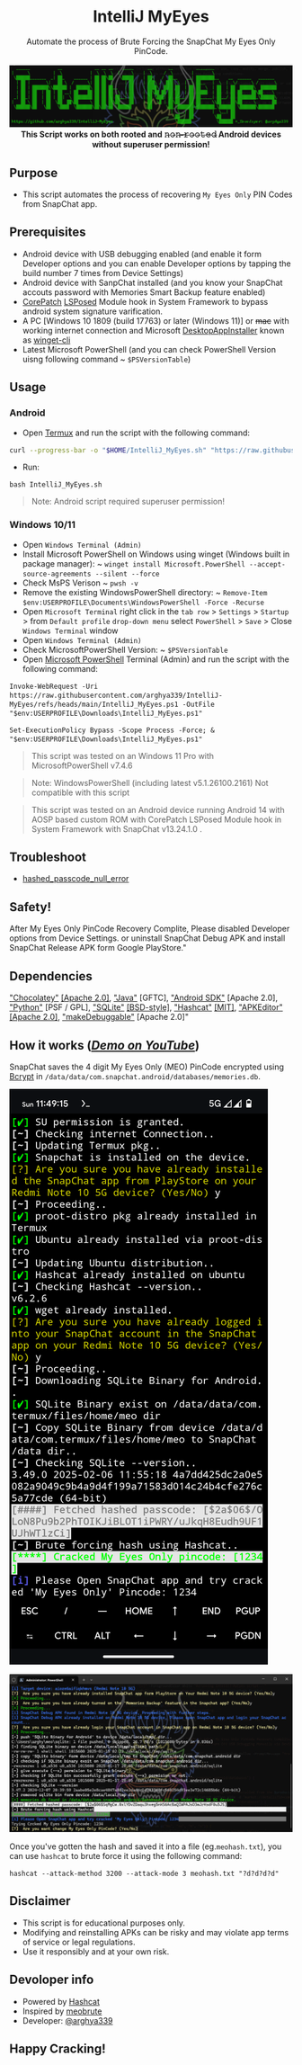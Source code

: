 <h1 align="center">IntelliJ MyEyes</h1>
<p align="center">
Automate the process of Brute Forcing the SnapChat My Eyes Only PinCode.
<br>
<br>
<img src="docs/images/Main.png">
<br>
<b> This Script works on both rooted and 𝚗̶𝚘̶𝚗̶-̶𝚛̶𝚘̶𝚘̶𝚝̶𝚎̶𝚍̶ Android devices without superuser permission! </b>
<br>

## Purpose
- This script automates the process of recovering `My Eyes Only` PIN Codes from SnapChat app.

## Prerequisites
- Android device with USB debugging enabled (and enable it form Developer options and you can enable Developer options by tapping the build number 7 times from Device Settings)
- Android device with SanpChat installed (and you know your SnapChat accouts password with Memories Smart Backup feature enabled)
- [CorePatch](https://github.com/LSPosed/CorePatch/releases) [LSPosed](https://github.com/JingMatrix/LSPosed/releases) Module hook in System Framework to bypass android system signature varification.
- A PC [Windows 10 1809 (build 17763) or later (Windows 11)] or ~~mac~~ with working internet connection and Microsoft [DesktopAppInstaller](https://apps.microsoft.com/detail/9nblggh4nns1) known as [winget-cli](https://github.com/microsoft/winget-cli/releases/latest)
- Latest Microsoft PowerShell (and you can check PowerShell Version uisng following command ~ `$PSVersionTable`)

## Usage
### Android
  - Open [Termux](https://github.com/termux/termux-app/releases/) and run the script with the following command:

  ```sh
  curl --progress-bar -o "$HOME/IntelliJ_MyEyes.sh" "https://raw.githubusercontent.com/arghya339/IntelliJ-MyEyes/refs/heads/main/IntelliJ_MyEyes.sh" && bash "$HOME/IntelliJ_MyEyes.sh"
  ```
  - Run:
  ```
  bash IntelliJ_MyEyes.sh
  ```
  > Note: Android script required superuser permission!

### Windows 10/11
  - Open `Windows Terminal (Admin)`
  - Install Microsoft PowerShell on Windows using winget (Windows built in package manager): ~ `winget install Microsoft.PowerShell --accept-source-agreements --silent --force`
  - Check MsPS Verison ~ `pwsh -v`
  - Remove the existing WindowsPowerShell directory: ~ `Remove-Item $env:USERPROFILE\Documents\WindowsPowerShell -Force -Recurse`
  - Open `Microsoft Terminal` right click in the `tab row` >  `Settings` > `Startup` > from `Default profile` `drop-down menu` select `PowerShell` > `Save` > Close `Windows Terminal` window
  - Open `Windows Terminal (Admin)`
  - Check MicrosoftPowerShell Version: ~ `$PSVersionTable`
  - Open [Microsoft PowerShell](https://github.com/PowerShell/PowerShell) Terminal (Admin) and run the script with the following command:

  ```pwsh
  Invoke-WebRequest -Uri https://raw.githubusercontent.com/arghya339/IntelliJ-MyEyes/refs/heads/main/IntelliJ_MyEyes.ps1 -OutFile "$env:USERPROFILE\Downloads\IntelliJ_MyEyes.ps1"
  ```

  ```pwsh
  Set-ExecutionPolicy Bypass -Scope Process -Force; & "$env:USERPROFILE\Downloads\IntelliJ_MyEyes.ps1"
  ```

> This script was tested on an Windows 11 Pro with MicrosoftPowerShell v7.4.6

> Note: WindowsPowerShell (including latest v5.1.26100.2161) Not compatible with this script

> This script was tested on an Android device running Android 14 with AOSP based custom ROM with CorePatch LSPosed Module hook in System Framework with SnapChat v13.24.1.0 .

## Troubleshoot

- [hashed_passcode_null_error](../../blob/main/docs/hashed_passcode_null_error.md)

## Safety!
After My Eyes Only PinCode Recovery Complite, Please disabled Developer options from Device Settings. or uninstall SnapChat Debug APK and install SnapChat Release APK form Google PlayStore."

## Dependencies
["Chocolatey"](https://github.com/chocolatey/choco) [[Apache 2.0]](https://github.com/chocolatey/choco/blob/develop/LICENSE), ["Java"](https://www.java.com/en/download/) [GFTC], ["Android SDK"](https://developer.android.com/tools) [Apache 2.0], ["Python"](https://www.python.org/downloads/) [PSF / GPL], ["SQLite"](https://github.com/sqlite/sqlite) [[BSD-style]](https://github.com/sqlite/sqlite/blob/master/LICENSE.md), ["Hashcat"](https://github.com/hashcat/hashcat) [[MIT]](https://github.com/hashcat/hashcat/blob/master/docs/license.txt), ["APKEditor"](https://github.com/REAndroid/APKEditor) [[Apache 2.0]](https://github.com/REAndroid/APKEditor/blob/master/LICENSE), ["makeDebuggable"](https://github.com/julKali/makeDebuggable) [Apache 2.0]"

## How it works (_[Demo on YouTube](https://youtu.be/5IjG4nY2Bog)_)
SnapChat saves the 4 digit My Eyes Only (MEO) PinCode encrypted using [Bcrypt](https://en.wikipedia.org/wiki/Bcrypt) in `/data/data/com.snapchat.android/databases/memories.db`.

![image](docs/images/Result_Android.png)

![image](docs/images/Result.png)

Once you've gotten the hash and saved it into a file (eg.`meohash.txt`), you can use `hashcat` to brute force it using the following command:
```
hashcat --attack-method 3200 --attack-mode 3 meohash.txt "?d?d?d?d"
```

## Disclaimer
- This script is for educational purposes only. 
- Modifying and reinstalling APKs can be risky and may violate app terms of service or legal regulations. 
- Use it responsibly and at your own risk.

## Devoloper info
- Powered by [Hashcat](https://github.com/hashcat/hashcat)
- Inspired by [meobrute](https://github.com/sdushantha/meobrute)
- Developer: [@arghya339](https://github.com/arghya339)

## Happy Cracking!
